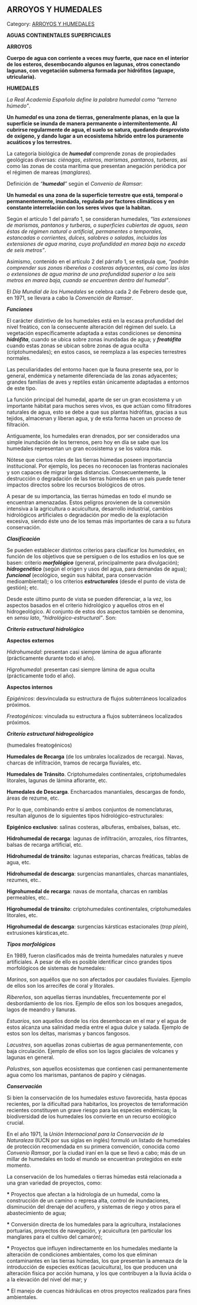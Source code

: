 ## ARROYOS Y HUMEDALES

Category: [ARROYOS Y HUMEDALES](http://descubrircorrientes.com.ar/2012/index.php/1540-geografia/5-hidrologia/agua-en-estado-liquido/aguas-continentales/aguas-continentales-superficiales/arroyos-y-humedales)

**AGUAS CONTINENTALES SUPERFICIALES**  

**ARROYOS**

**Cuerpo de agua con corriente a veces muy fuerte, que nace en el interior de los esteros, desembocando algunos en lagunas, otros conectando lagunas, con vegetación submersa formada por hidrófitos (aguape, utricularia).**

**HUMEDALES**

_La Real Academia Española define la palabra humedal como “terreno húmedo”_.

**Un _humedal_ es una zona de tierras, generalmente planas, en la que la superficie se inunda de manera permanente o intermitentemente. Al cubrirse regularmente de agua, el suelo se satura, quedando desprovisto de oxígeno, y dando lugar a un ecosistema híbrido entre los puramente acuáticos y los terrestres.**

La categoría biológica de **_humedal_** comprende zonas de propiedades geológicas diversas: _ciénagas_, _esteros_, _marismas_, _pantanos_, _turberas_, así como las zonas de costa marítima que presentan anegación periódica por el régimen de mareas (_manglares_).

Definición de _“**humedal**”_ según el _Convenio de Ramsar_:

**Un humedal es una zona de la superficie terrestre que está, temporal o permanentemente, inundada, regulada por factores climáticos y en constante interrelación con los seres vivos que la habitan.**

Según el artículo 1 del párrafo 1, se consideran humedales, _“las extensiones de marismas, pantanos y turberas, o superficies cubiertas de aguas, sean éstas de régimen natural o artificial, permanentes o temporales, estancadas o corrientes, dulces, salobres o saladas, incluidas las extensiones de agua marina, cuya profundidad en marea baja no exceda de seis metros”_.

Asimismo, contenido en el artículo 2 del párrafo 1, se estipula que, _“podrán comprender sus zonas ribereñas o costeras adyacentes, así como las islas o extensiones de agua marina de una profundidad superior a los seis metros en marea baja, cuando se encuentren dentro del humedal”_.

El _Día Mundial de los Humedales_ se celebra cada 2 de Febrero desde que, en 1971, se llevara a cabo la _Convención de Ramsar_.

_**Funciones**_

El carácter distintivo de los humedales está en la escasa profundidad del nivel freático, con la consecuente alteración del régimen del suelo. La vegetación específicamente adaptada a estas condiciones se denomina **_hidrófita_**, cuando se ubica sobre zonas inundadas de agua; y **_freatófita_** cuando estas zonas se ubican sobre zonas de agua oculta (criptohumedales); en estos casos, se reemplaza a las especies terrestres normales.

Las peculiaridades del entorno hacen que la fauna presente sea, por lo general, endémica y netamente diferenciada de las zonas adyacentes; grandes familias de aves y reptiles están únicamente adaptadas a entornos de este tipo.

La función principal del humedal, aparte de ser un gran ecosistema y un importante hábitat para muchos seres vivos, es que actúan como filtradores naturales de agua, esto se debe a que sus plantas hidrófitas, gracias a sus tejidos, almacenan y liberan agua, y de esta forma hacen un proceso de filtración.

Antiguamente, los humedales eran drenados, por ser considerados una simple inundación de los terrenos, pero hoy en día se sabe que los humedales representan un gran ecosistema y se los valora más.

Nótese que ciertos roles de las tierras húmedas poseen importancia institucional. Por ejemplo, los peces no reconocen las fronteras nacionales y son capaces de migrar largas distancias. Consecuentemente, la destrucción o degradación de las tierras húmedas en un país puede tener impactos directos sobre los recursos biológicos de otros.

A pesar de su importancia, las tierras húmedas en todo el mundo se encuentran amenazadas. Estos peligros provienen de la conversión intensiva a la agricultura o acuicultura, desarrollo industrial, cambios hidrológicos artificiales o degradación por medio de la explotación excesiva, siendo éste uno de los temas más importantes de cara a su futura conservación.

_**Clasificación**_

Se pueden establecer distintos criterios para clasificar los _humedales_, en función de los objetivos que se persiguen o de los estudios en los que se basen: criterio **_morfológico_** (general, principalmente para divulgación); **_hidrogenético_** (según el origen y usos del agua, para demandas de agua); **_funcional_** (ecológico, según sus hábitat, para conservación medioambiental); o los criterios **_estructurales_** (desde el punto de vista de gestión); etc.

Desde este último punto de vista se pueden diferenciar, a la vez, los aspectos basados en el criterio hidrológico y aquellos otros en el hidrogeológico. Al conjunto de estos dos aspectos también se denomina, en _sensu lato_, _“hidrológico-estructural”_. Son:

**_Criterio estructural hidrológico_**

**Aspectos externos**

_Hidrohumedal_: presentan casi siempre lámina de agua aflorante (prácticamente durante todo el año).

_Higrohumedal_: presentan casi siempre lámina de agua oculta (prácticamente todo el año).

**Aspectos internos**

_Epigénicos_: desvinculada su estructura de flujos subterráneos localizados próximos.

_Freatogénicos_: vinculada su estructura a flujos subterráneos localizados próximos.

**_Criterio estructural hidrogeológico_**

(humedales freatogénicos)

**Humedales de Recarga** (de los umbrales localizados de recarga). Navas, charcas de infiltración, tramos de recarga fluviales, etc.

**Humedales de Tránsito**. Criptohumedales continentales, criptohumedales litorales, lagunas de lámina aflorante, etc.

**Humedales de Descarga**. Encharcados manantiales, descargas de fondo, áreas de rezume, etc.

Por lo que, combinando entre sí ambos conjuntos de nomenclaturas, resultan algunos de lo siguientes tipos hidrológico-estructurales:

**Epigénico exclusivo**: salinas costeras, albuferas, embalses, balsas, etc.

**Hidrohumedal de recarga**: lagunas de infiltración, arrozales, ríos filtrantes, balsas de recarga artificial, etc.

**Hidrohumedal de tránsito**: lagunas esteparias, charcas freáticas, tablas de agua, etc.

**Hidrohumedal de descarga**: surgencias manantiales, charcas manantiales, rezumes, etc..

**Higrohumedal de recarga**: navas de montaña, charcas en ramblas permeables, etc..

**Higrohumedal de tránsito**: criptohumedales continentales, criptohumedales litorales, etc.

**Higrohumedal de descarga**: surgencias kársticas estacionales (_trop plein_), extrusiones kársticas,etc.

_**Tipos morfológicos**_

En 1989, fueron clasificados más de treinta humedales naturales y nueve artificiales. A pesar de ello es posible identificar cinco grandes tipos morfológicos de sistemas de humedales:

_Marinos_, son aquéllos que no son afectados por caudales fluviales. Ejemplo de ellos son los arrecifes de coral y litorales.

_Ribereños_, son aquellas tierras inundables, frecuentemente por el desbordamiento de los ríos. Ejemplo de ellos son los bosques anegados, lagos de meandro y llanuras.

_Estuarios_, son aquellos donde los ríos desembocan en el mar y el agua de estos alcanza una salinidad media entre el agua dulce y salada. Ejemplo de estos son los deltas, marismas y bancos fangosos.

_Lacustres_, son aquellas zonas cubiertas de agua permanentemente, con baja circulación. Ejemplo de ellos son los lagos glaciales de volcanes y lagunas en general.

_Palustres_, son aquellos ecosistemas que contienen casi permanentemente agua como los marismas, pantanos de papiro y ciénagas.

_**Conservación**_

Si bien la conservación de los humedales estuvo favorecida, hasta épocas recientes, por la dificultad para habitarlos, los proyectos de terraformación recientes constituyen un grave riesgo para las especies endémicas; la biodiversidad de los humedales los convierte en un recurso ecológico crucial.

En el año 1971, la _Unión Internacional para la Conservación de la Naturaleza_ (IUCN por sus siglas en inglés) formuló un listado de humedales de protección recomendada en su primera convención, conocida como _Convenio Ramsar_, por la ciudad iraní en la que se llevó a cabo; más de un millar de humedales en todo el mundo se encuentran protegidos en este momento.

La conservación de los humedales o tierras húmedas está relacionada a una gran variedad de proyectos, como:

**\*** Proyectos que afectan a la hidrología de un humedal, como la construcción de un camino o represa alta, control de inundaciones, disminución del drenaje del acuífero, y sistemas de riego y otros para el abastecimiento de agua;

**\*** Conversión directa de los humedales para la agricultura, instalaciones portuarias, proyectos de navegación, y acuicultura (en particular los manglares para el cultivo del camarón);

**\*** Proyectos que influyen indirectamente en los humedales mediante la alteración de condiciones ambientales, como los que eliminan contaminantes en las tierras húmedas, los que presentan la amenaza de la introducción de especies exóticas (acuicultura), los que producen una alteración física por acción humana, y los que contribuyen a la lluvia ácida o a la elevación del nivel del mar; y

**\*** El manejo de cuencas hidráulicas en otros proyectos realizados para fines ambientales.